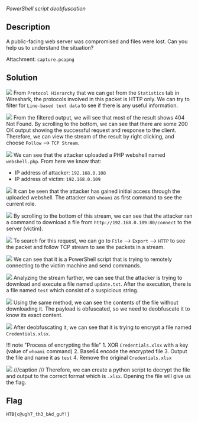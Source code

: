 *PowerShell script deobfuscation*

## Description
A public-facing web server was compromised and files were lost. Can you help us to understand the situation?

Attachment: `capture.pcapng`

## Solution
![](cash-1.png)
From `Protocol Hierarchy` that we can get from the `Statistics` tab in Wireshark, the protocols involved in this packet is HTTP only. We can try to filter for `Line-based text data` to see if there is any useful information.

![](cash-2.png)
From the filtered output, we will see that most of the result shows 404 Not Found. By scrolling to the bottom, we can see that there are some 200 OK output showing the successful request and response to the client. Therefore, we can view the stream of the result by right clicking, and choose `Follow` --> `TCP Stream`.

![](cash-4.png)
We can see that the attacker uploaded a PHP webshell named `webshell.php`. From here we know that: <br>
- IP address of attacker: `192.168.0.108`
- IP address of victim: `192.168.0.109`

![](cash-3.png)
It can be seen that the attacker has gained initial access through the uploaded webshell. The attacker ran `whoami` as first command to see the current role.

![](cash-5.png)
By scrolling to the bottom of this stream, we can see that the attacker ran a command to download a file from `http://192.168.0.109:80/connect` to the server (victim).

![](cash-7.png)
To search for this request, we can go to `File` --> `Export` --> `HTTP` to see the packet and follow TCP stream to see the packets in a stream.

![](cash-6.png)
We can see that it is a PowerShell script that is trying to remotely connecting to the victim machine and send commands.

![](cash-11.png)
Analyzing the stream further, we can see that the attacker is trying to download and execute a file named `update.txt`. After the execution, there is a file named `test` which consist of a suspicious string.

![](cash-9.png)
Using the same method, we can see the contents of the file without downloading it. The payload is obfuscated, so we need to deobfuscate it to know its exact content.

![](cash-10.png)
After deobfuscating it, we can see that it is trying to encrypt a file named `Credentials.xlsx`.

!!! note "Process of encrypting the file"
    1. XOR `Credentials.xlsx` with a key (value of `whoami` command)
    2. Base64 encode the encrypted file
    3. Output the file and name it as `test`
    4. Remove the original `Credentials.xlsx`

![](cash-12.png)
///caption
///
Therefore, we can create a python script to decrypt the file and output to the correct format which is `.xlsx`. Opening the file will give us the flag.

## Flag
`HTB{c@ugh7_th3_bAd_guY!}`